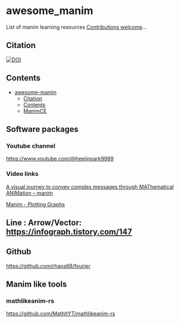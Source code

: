 # awesome_manim

List of manim learning resources [Contributions welcome](https://github.com/xie186/awesome_manim/blob/main/CONTRIBUTING.md)...

## Citation

[![DOI](https://zenodo.org/badge/DOI/10.5281/zenodo.1117762.svg)](https://doi.org/10.5281/zenodo.1117762)

## Contents

- [awesome-manim](#awesome_manim)
  - [Citation](#citation)
  - [Contents](#contents)
  - [ManimCE](#manimCE)



## Software packages

### Youtube channel 

https://www.youtube.com/@heejinpark9989

### Video links

[A visual journey to convey complex messages through MAThematical ANIMation – manim](https://www.youtube.com/watch?v=3ZqV3rhEf4Q)


[Manim - Plotting Graphs](https://www.youtube.com/watch?v=Ej3lbQObCKo)


## Line : Arrow/Vector: https://infograph.tistory.com/147


## Github 

https://github.com/rhaos68/fourier


## Manim like tools 


### mathlikeanim-rs

https://github.com/MathItYT/mathlikeanim-rs









